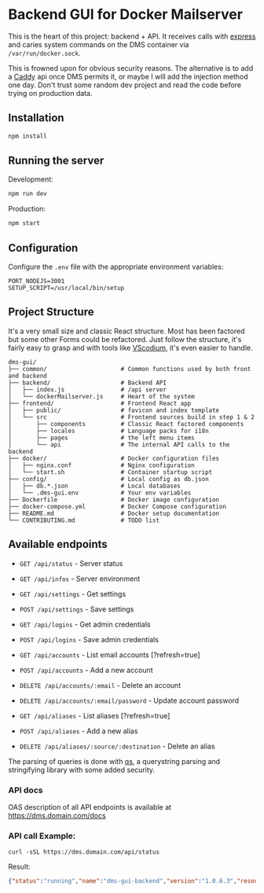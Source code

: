 # Backend GUI for Docker Mailserver

This is the heart of this project: backend + API. It receives calls with [express](https://www.npmjs.com/package/express) and caries system commands on the DMS container via `/var/run/docker.sock`.

This is frowned upon for obvious security reasons. The alternative is to add a [Caddy](https://github.com/lucaslorentz/caddy-docker-proxy) api once DMS permits it, or maybe I will add the injection method one day. Don't trust some random dev project and read the code before trying on production data.

## Installation

```bash
npm install
```

## Running the server

Development:
```bash
npm run dev
```

Production:
```bash
npm start
```

## Configuration

Configure the `.env` file with the appropriate environment variables:

```
PORT_NODEJS=3001
SETUP_SCRIPT=/usr/local/bin/setup
```

## Project Structure

It's a very small size and classic React structure. Most has been factored but some other Forms could be refactored. Just follow the structure, it's fairly easy to grasp and with tools like [VScodium](https://vscodium.com/), it's even easier to handle.

```
dms-gui/
├── common/                     # Common functions used by both front and backend
├── backend/                    # Backend API
│   ├── index.js                # /api server
│   └── dockerMailserver.js     # Heart of the system
├── frontend/                   # Frontend React app
│   ├── public/                 # favicon and index template
│   └── src                     # Frontend sources build in step 1 & 2
│       ├── components          # Classic React factored components
│       ├── locales             # Language packs for i18n
│       ├── pages               # the left menu items
│       └── api                 # The internal API calls to the backend
├── docker/                     # Docker configuration files
│   ├── nginx.conf              # Nginx configuration
│   └── start.sh                # Container startup script
├── config/                     # Local config as db.json
│   ├── db.*.json               # Local databases
│   └── .dms-gui.env            # Your env variables
├── Dockerfile                  # Docker image configuration
├── docker-compose.yml          # Docker Compose configuration
├── README.md                   # Docker setup documentation
└── CONTRIBUTING.md             # TODO list
```

## Available endpoints

- `GET /api/status` - Server status
- `GET /api/infos` - Server environment
- `GET /api/settings` - Get settings
- `POST /api/settings` - Save settings
- `GET /api/logins` - Get admin credentials
- `POST /api/logins` - Save admin credentials

- `GET /api/accounts` - List email accounts [?refresh=true]
- `POST /api/accounts` - Add a new account
- `DELETE /api/accounts/:email` - Delete an account
- `DELETE /api/accounts/:email/password` - Update account password
- `GET /api/aliases` - List aliases [?refresh=true]
- `POST /api/aliases` - Add a new alias
- `DELETE /api/aliases/:source/:destination` - Delete an alias

The parsing of queries is done with [qs](https://www.npmjs.com/package/qs), a querystring parsing and stringifying library with some added security.

### API docs

OAS description of all API endpoints is available at https://dms.domain.com/docs


### API call Example:

```shell
curl -sSL https://dms.domain.com/api/status
```

Result:

```json
{"status":"running","name":"dms-gui-backend","version":"1.0.6.3","resources":{"cpu":"3.22%","memory":"138.93MB","disk":"N/A"}}
```

